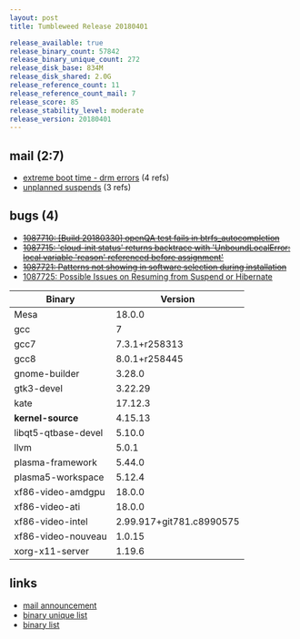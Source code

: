 ```yaml
---
layout: post
title: Tumbleweed Release 20180401

release_available: true
release_binary_count: 57842
release_binary_unique_count: 272
release_disk_base: 834M
release_disk_shared: 2.0G
release_reference_count: 11
release_reference_count_mail: 7
release_score: 85
release_stability_level: moderate
release_version: 20180401
---
```


## mail (2:7)

- [extreme boot time - drm errors](https://lists.opensuse.org/opensuse-factory/2018-04/msg00109.html) (4 refs)
- [unplanned suspends](https://lists.opensuse.org/opensuse-factory/2018-04/msg00074.html) (3 refs)

## bugs (4)

<!--more-->

- ~~[1087710: [Build 20180330] openQA test fails in btrfs_autocompletion](https://bugzilla.opensuse.org/show_bug.cgi?id=1087710)~~
- ~~[1087715: 'cloud-init status' returns backtrace with  'UnboundLocalError: local variable 'reason' referenced before assignment'](https://bugzilla.opensuse.org/show_bug.cgi?id=1087715)~~
- ~~[1087721: Patterns not showing in software selection during installation](https://bugzilla.opensuse.org/show_bug.cgi?id=1087721)~~
- [1087725: Possible Issues on Resuming from Suspend or Hibernate](https://bugzilla.opensuse.org/show_bug.cgi?id=1087725)

Binary | Version
--- | ---
Mesa | 18.0.0
gcc | 7
gcc7 | 7.3.1+r258313
gcc8 | 8.0.1+r258445
gnome-builder | 3.28.0
gtk3-devel | 3.22.29
kate | 17.12.3
**kernel-source** | 4.15.13
libqt5-qtbase-devel | 5.10.0
llvm | 5.0.1
plasma-framework | 5.44.0
plasma5-workspace | 5.12.4
xf86-video-amdgpu | 18.0.0
xf86-video-ati | 18.0.0
xf86-video-intel | 2.99.917+git781.c8990575
xf86-video-nouveau | 1.0.15
xorg-x11-server | 1.19.6

## links

- [mail announcement](https://lists.opensuse.org/opensuse-factory/2018-04/msg00042.html)
- [binary unique list](http://download.tumbleweed.boombatower.com/20180401/rpm.unique.list)
- [binary list](http://download.tumbleweed.boombatower.com/20180401/rpm.list)
